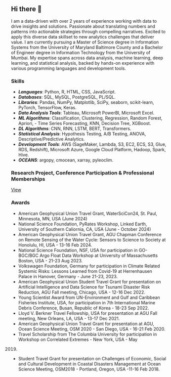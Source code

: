 ## Hi there 👋
I am a data-driven with over 2 years of experience working with data to drive insights and solutions. Passionate about translating numbers and patterns into actionable strategies through compelling narratives. Excited to apply this diverse data skillset to new analytics challenges that deliver value. I am currently pursuing a Master of Science degree in Information Systems from the University of Maryland Baltimore County and a Bachelor of Engineer degree in Information Technology from the University of Mumbai. My expertise spans across data analysis, machine learning, deep learning, and statistical analysis, backed by hands-on experience with various programming languages and development tools.


### Skills 
- ***Languages***: Python, R, HTML, CSS, JavaScript.
- ***Databases***: SQL, MySQL, PostgreSQL, PL/SQL.
- ***Libraries***: Pandas, NumPy, Matplotlib, SciPy, seaborn, scikit-learn, PyTorch, TensorFlow, Keras.
- ***Data Analysis Tools***: Tableau, Microsoft PowerBI, Microsoft Excel.
- ***ML Algorithms***: Classification, Clustering, Regression, Random Forest, Apriori, - Time Series Forecasting, KNN, Decision Tree, XGBoost. 
- ***DL Algorithms***: CNN, RNN, LSTM, BERT, Transformers.
- ***Statistical Analysis***: Hypothesis Testing, A/B Testing, ANOVA, Descriptive/Predictive Analytics.
- ***Development Tools***: AWS (SageMaker, Lambda, S3, EC2, ECS, S3, Glue, RDS, Redshift), Microsoft Azure, Google Cloud Platform, Hadoop, Spark, Hive.
- ***OCEANS***: argopy, cmocean, xarray, pyleoclim.

### Research Project, Conference Participation & Professional Memberships 
[View](https://github.com/SomitaChaudhari/SomitaChaudhari/blob/main/Research%20Projects.md)

### Awards
- American Geophysical Union Travel Grant, WaterSciCon24, St. Paul, Minnesota, MN, USA (June 2024)
- National Science Foundation, PyRates Workshop, Linked Earth, University of Southern Caliornia, CA, USA (June - October 2024)
- American Geophysical Union Travel Grant, AGU Chapman Conference on Remote Sensing of the Water Cycle: Sensors to Science to Society at Honolulu, HI, USA - 13-16 Feb 2024.
- National Science Foundation, NSF, USA for participation in GO-BGC/BGC Argo Float Data Workshop at University of Massachusetts Boston, USA - 21-23 Aug 2023.
- Volkswagen Foundation, Germany for participation in Climate Related Systemic Risks: Lessons Learned from Covid-19 at Herrenhausen Palace in Hanover, Germany - June 21-23, 2023.
- American Geophysical Union Student Travel Grant for presentation on Artificial Intelligence and Data Science for Tsunami Disaster Risk Reduction, AGU Fall meeting, Chicago, USA - 12-16 Dec 2022.
- Young Scientist Award from UN-Environment and Gulf and Caribbean Fisheries Institute, USA, for participation in 7th International Marine Debris Conference, Busan, Republic of Korea - 18-23 Sep 2022.
- Lloyd V. Berkner Travel Fellowship, USA for presentation at AGU Fall meeting, New Orleans, LA, USA - 13-17 Dec 2021.
- American Geophysical Union Travel Grant for presentation at AGU, Ocean Science Meeting, OSM 2020 - San Diego, USA - 16-21
Feb 2020.
- Travel Scholarship from The Columbia University for participation in Workshop on Correlated Extremes - New York, USA - May
2019.
- Student Travel Grant for presentation on Challenges of Economic, Social and Cultural Development in Coastal Disasters
Management at Ocean Science Meeting, OSM2018 - Portland, Oregon, USA -11-16 Feb 2018.
